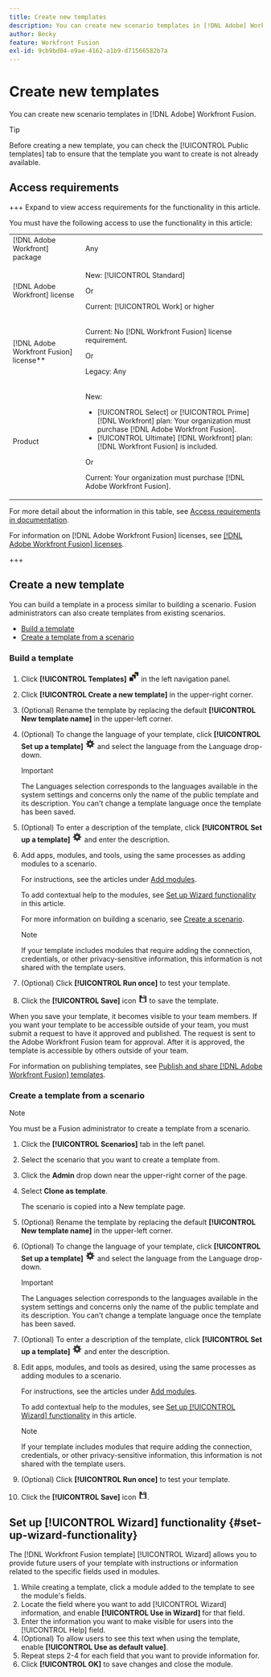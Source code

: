 ```yaml
---
title: Create new templates
description: You can create new scenario templates in [!DNL Adobe] Workfront Fusion.
author: Becky
feature: Workfront Fusion
exl-id: 9cb9bd04-e9ae-4162-a1b9-d71566582b7a
---
```

# Create new templates

You can create new scenario templates in [!DNL Adobe] Workfront Fusion.

>[!TIP]
>
>Before creating a new template, you can check the [!UICONTROL Public templates] tab to ensure that the template you want to create is not already available.

## Access requirements

+++ Expand to view access requirements for the functionality in this article.

You must have the following access to use the functionality in this article:

<table style="table-layout:auto">
 <col> 
 <col> 
 <tbody> 
  <tr> 
   <td role="rowheader">[!DNL Adobe Workfront] package</td> 
   <td> <p>Any</p> </td> 
  </tr> 
  <tr data-mc-conditions=""> 
   <td role="rowheader">[!DNL Adobe Workfront] license</td> 
   <td> <p>New: [!UICONTROL Standard]</p><p>Or</p><p>Current: [!UICONTROL Work] or higher</p> </td> 
  </tr> 
  <tr> 
   <td role="rowheader">[!DNL Adobe Workfront Fusion] license**</td> 
   <td>
   <p>Current: No [!DNL Workfront Fusion] license requirement.</p>
   <p>Or</p>
   <p>Legacy: Any </p>
   </td> 
  </tr> 
  <tr> 
   <td role="rowheader">Product</td> 
   <td>
   <p>New:</p> <ul><li>[!UICONTROL Select] or [!UICONTROL Prime] [!DNL Workfront] plan: Your organization must purchase [!DNL Adobe Workfront Fusion].</li><li>[!UICONTROL Ultimate] [!DNL Workfront] plan: [!DNL Workfront Fusion] is included.</li></ul>
   <p>Or</p>
   <p>Current: Your organization must purchase [!DNL Adobe Workfront Fusion].</p>
   </td> 
  </tr>
 </tbody> 
</table>

For more detail about the information in this table, see [Access requirements in documentation](/help/workfront-fusion/references/licenses-and-roles/access-level-requirements-in-documentation.md).

For information on [!DNL Adobe Workfront Fusion] licenses, see [[!DNL Adobe Workfront Fusion] licenses](/help/workfront-fusion/set-up-and-manage-workfront-fusion/licensing-operations-overview/license-automation-vs-integration.md).

+++

## Create a new template

You can build a template in a process similar to building a scenario. Fusion administrators can also create templates from existing scenarios.

* [Build a template](#build-a-template)
* [Create a template from a scenario](#create-a-template-from-a-scenario)

### Build a template

1. Click **[!UICONTROL Templates]** ![](assets/templates-icon.png) in the left navigation panel.
1. Click **[!UICONTROL Create a new template]** in the upper-right corner.
1. (Optional) Rename the template by replacing the default **[!UICONTROL New template name]** in the upper-left corner.
1. (Optional) To change the language of your template, click **[!UICONTROL Set up a template]** ![](assets/scenario-settings-icon.png) and select the language from the Language drop-down.

   >[!IMPORTANT]
   >
   >The Languages selection corresponds to the languages available in the system settings and concerns only the name of the public template and its description. You can't change a template language once the template has been saved.

1. (Optional) To enter a description of the template, click **[!UICONTROL Set up a template]** ![](assets/scenario-settings-icon.png ) and enter the description.
1. Add apps, modules, and tools, using the same processes as adding modules to a scenario.

   For instructions, see the articles under [Add modules](/help/workfront-fusion/create-scenarios/add-modules/add-modules-toc.md).

   To add contextual help to the modules, see [Set up Wizard functionality](#set-up-wizard-functionality) in this article.

   For more information on building a scenario, see [Create a scenario](/help/workfront-fusion/create-scenarios/plan-a-scenario/create-a-scenario-workflow.md).

   >[!NOTE]
   >
   >If your template includes modules that require adding the connection, credentials, or other privacy-sensitive information, this information is not shared with the template users.

1. (Optional) Click **[!UICONTROL Run once]** to test your template.
1. Click the **[!UICONTROL Save]** icon ![](assets/save-icon.png) to save the template.

When you save your template, it becomes visible to your team members. If you want your template to be accessible outside of your team, you must submit a request to have it approved and published. The request is sent to the Adobe Workfront Fusion team for approval. After it is approved, the template is accessible by others outside of your team.

For information on publishing templates, see [Publish and share [!DNL Adobe Workfront Fusion] templates](/help/workfront-fusion/create-and-manage-templates/publish-and-share-fusion-templates.md).

### Create a template from a scenario

>[!NOTE]
>
>You must be a Fusion administrator to create a template from a scenario. 

1. Click the **[!UICONTROL Scenarios]** tab in the left panel.
1. Select the scenario that you want to create a template from.
1. Click the **Admin** drop down near the upper-right corner of the page.
1. Select **Clone as template**.
   
   The scenario is copied into a New template page.
1. (Optional) Rename the template by replacing the default **[!UICONTROL New template name]** in the upper-left corner.
1. (Optional) To change the language of your template, click **[!UICONTROL Set up a template]** ![](assets/scenario-settings-icon.png) and select the language from the Language drop-down.

   >[!IMPORTANT]
   >
   >The Languages selection corresponds to the languages available in the system settings and concerns only the name of the public template and its description. You can't change a template language once the template has been saved.

1. (Optional) To enter a description of the template, click **[!UICONTROL Set up a template]** ![](assets/scenario-settings-icon.png) and enter the description.
1. Edit apps, modules, and tools as desired, using the same processes as adding modules to a scenario.

   For instructions, see the articles under [Add modules](/help/workfront-fusion/create-scenarios/add-modules/add-modules-toc.md).

   To add contextual help to the modules, see [Set up [!UICONTROL Wizard] functionality](#set-up-wizard-functionality) in this article.

   >[!NOTE]
   >
   >If your template includes modules that require adding the connection, credentials, or other privacy-sensitive information, this information is not shared with the template users.

1. (Optional) Click **[!UICONTROL Run once]** to test your template.
1. Click the **[!UICONTROL Save]** icon ![](assets/save-icon.png).

## Set up [!UICONTROL Wizard] functionality {#set-up-wizard-functionality}

The [!DNL Workfront Fusion template] [!UICONTROL Wizard] allows you to provide future users of your template with instructions or information related to the specific fields used in modules.

1. While creating a template, click a module added to the template to see the module's fields.
1. Locate the field where you want to add [!UICONTROL Wizard] information, and enable **[!UICONTROL Use in Wizard]** for that field.
1. Enter the information you want to make visible for users into the [!UICONTROL Help] field.
1. (Optional) To allow users to see this text when using the template, enable **[!UICONTROL Use as default value]**.
1. Repeat steps 2-4 for each field that you want to provide information for.
1. Click **[!UICONTROL OK]** to save changes and close the module.
